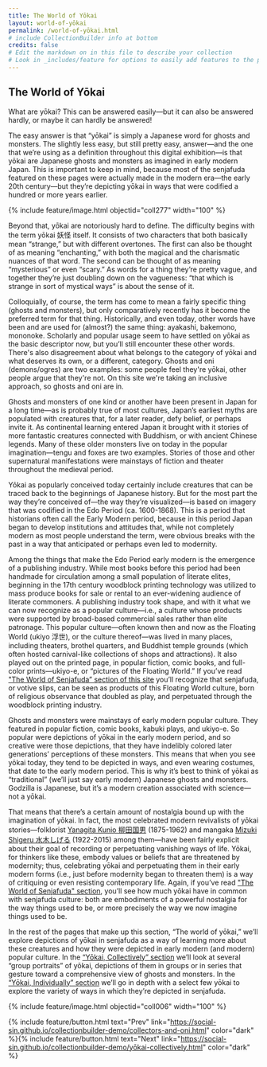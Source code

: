 ```yaml
---
title: The World of Yōkai
layout: world-of-yōkai
permalink: /world-of-yōkai.html
# include CollectionBuilder info at bottom
credits: false
# Edit the markdown on in this file to describe your collection
# Look in _includes/feature for options to easily add features to the page
---
```


## The World of Yōkai
What are yōkai? This can be answered easily—but it can also be answered hardly, or maybe it can hardly be answered!

The easy answer is that “yōkai” is simply a Japanese word for ghosts and monsters. The slightly less easy, but still pretty easy, answer—and the one that we’re using as a definition throughout this digital exhibition—is that yōkai are Japanese ghosts and monsters as imagined in early modern Japan. This is important to keep in mind, because most of the senjafuda featured on these pages were actually made in the modern era—the early 20th century—but they’re depicting yōkai in ways that were codified a hundred or more years earlier.

{% include feature/image.html objectid="coll277" width="100" %}

Beyond that, yōkai are notoriously hard to define. The difficulty begins with the term yōkai 妖怪 itself. It consists of two characters that both basically mean “strange,” but with different overtones. The first can also be thought of as meaning “enchanting,” with both the magical and the charismatic nuances of that word. The second can be thought of as meaning “mysterious” or even “scary.” As words for a thing they’re pretty vague, and together they’re just doubling down on the vagueness: “that which is strange in sort of mystical ways” is about the sense of it. 

Colloquially, of course, the term has come to mean a fairly specific thing (ghosts and monsters), but only comparatively recently has it become the preferred term for that thing. Historically, and even today, other words have been and are used for (almost?) the same thing: ayakashi, bakemono, mononoke. Scholarly and popular usage seem to have settled on yōkai as the basic descriptor now, but you’ll still encounter these other words. There's also disagreement about what belongs to the category of yōkai and what deserves its own, or a different, category. Ghosts and oni (demons/ogres) are two examples: some people feel they're yōkai, other people argue that they're not. On this site we're taking an inclusive approach, so ghosts and oni are in.

Ghosts and monsters of one kind or another have been present in Japan for a long time—as is probably true of most cultures, Japan’s earliest myths are populated with creatures that, for a later reader, defy belief, or perhaps invite it. As continental learning entered Japan it brought with it stories of more fantastic creatures connected with Buddhism, or with ancient Chinese legends. Many of these older monsters live on today in the popular imagination—tengu and foxes are two examples. Stories of those and other supernatural manifestations were mainstays of fiction and theater throughout the medieval period.

Yōkai as popularly conceived today certainly include creatures that can be traced back to the beginnings of Japanese history. But for the most part the way they’re conceived of—the way they’re visualized—is based on imagery that was codified in the Edo Period (ca. 1600-1868). This is a period that historians often call the Early Modern period, because in this period Japan began to develop institutions and attitudes that, while not completely modern as most people understand the term, were obvious breaks with the past in a way that anticipated or perhaps even led to modernity.

Among the things that make the Edo Period early modern is the emergence of a publishing industry. While most books before this period had been handmade for circulation among a small population of literate elites, beginning in the 17th century woodblock printing technology was utilized to mass produce books for sale or rental to an ever-widening audience of literate commoners. A publishing industry took shape, and with it what we can now recognize as a popular culture—i.e., a culture whose products were supported by broad-based commercial sales rather than elite patronage. This popular culture—often known then and now as the Floating World (ukiyo 浮世), or the culture thereof—was lived in many places, including theaters, brothel quarters, and Buddhist temple grounds (which often hosted carnival-like collections of shops and attractions). It also played out on the printed page, in popular fiction, comic books, and full-color prints—ukiyo-e, or “pictures of the Floating World.” If you’ve read ["The World of Senjafuda” section of this site](https://social-sin.github.io/collectionbuilder-demo/world-of-senjafuda.html) you’ll recognize that senjafuda, or votive slips, can be seen as products of this Floating World culture, born of religious observance that doubled as play, and perpetuated through the woodblock printing industry. 

Ghosts and monsters were mainstays of early modern popular culture. They featured in popular fiction, comic books, kabuki plays, and ukiyo-e. So popular were depictions of yōkai in the early modern period, and so creative were those depictions, that they have indelibly colored later generations’ perceptions of these monsters. This means that when you see yōkai today, they tend to be depicted in ways, and even wearing costumes, that date to the early modern period. This is why it’s best to think of yōkai as “traditional” (we’ll just say early modern) Japanese ghosts and monsters. Godzilla is Japanese, but it’s a modern creation associated with science—not a yōkai. 

That means that there’s a certain amount of nostalgia bound up with the imagination of yōkai. In fact, the most celebrated modern revivalists of yōkai stories—folklorist [Yanagita Kunio 柳田国男](https://en.wikipedia.org/wiki/Kunio_Yanagita) (1875-1962) and mangaka [Mizuki Shigeru 水木しげる](https://en.wikipedia.org/wiki/Shigeru_Mizuki) (1922-2015) among them—have been fairly explicit about their goal of recording or perpetuating vanishing ways of life. Yōkai, for thinkers like these, embody values or beliefs that are threatened by modernity; thus, celebrating yōkai and perpetuating them in their early modern forms (i.e., just before modernity began to threaten them) is a way of critiquing or even resisting contemporary life. Again, if you’ve read ["The World of Senjafuda" section](https://social-sin.github.io/collectionbuilder-demo/world-of-senjafuda.html), you’ll see how much yōkai have in common with senjafuda culture: both are embodiments of a powerful nostalgia for the way things used to be, or more precisely the way we now imagine things used to be. 

In the rest of the pages that make up this section, “The world of yōkai,” we’ll explore depictions of yōkai in senjafuda as a way of learning more about these creatures and how they were depicted in early modern (and modern) popular culture. In the [“Yōkai, Collectively” section](https://social-sin.github.io/collectionbuilder-demo/yōkai-collectively.html) we’ll look at several “group portraits” of yōkai, depictions of them in groups or in series that gesture toward a comprehensive view of ghosts and monsters. In the [“Yōkai, Individually” section](https://social-sin.github.io/collectionbuilder-demo/yōkai-individually.html) we’ll go in depth with a select few yōkai to explore the variety of ways in which they’re depicted in senjafuda.

{% include feature/image.html objectid="coll006" width="100" %}

{% include feature/button.html text="Prev" link="https://social-sin.github.io/collectionbuilder-demo/collectors-and-oni.html" color="dark" %}{% include feature/button.html text="Next" link="https://social-sin.github.io/collectionbuilder-demo/yōkai-collectively.html" color="dark" %}

<!-- {% if page.credits == true %}{% include cb/credits.html %}{% endif %} -->
